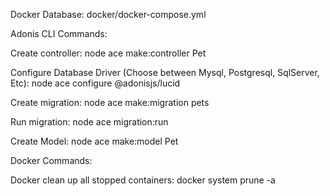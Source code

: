 Docker Database:
  docker/docker-compose.yml 

Adonis CLI Commands:

Create controller:
  node ace make:controller Pet 

Configure Database Driver (Choose between Mysql, Postgresql, SqlServer, Etc):
  node ace configure @adonisjs/lucid

Create migration:
  node ace make:migration pets

Run migration:
  node ace migration:run

Create Model:
  node ace make:model Pet

Docker Commands:

Docker clean up all stopped containers:
  docker system prune -a
